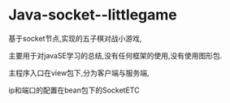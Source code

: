 # Java-socket--littlegame
基于socket节点,实现的五子棋对战小游戏,

主要用于对javaSE学习的总结,没有任何框架的使用,没有使用图形包.

主程序入口在view包下,分为客户端与服务端,

ip和端口的配置在bean包下的SocketETC

